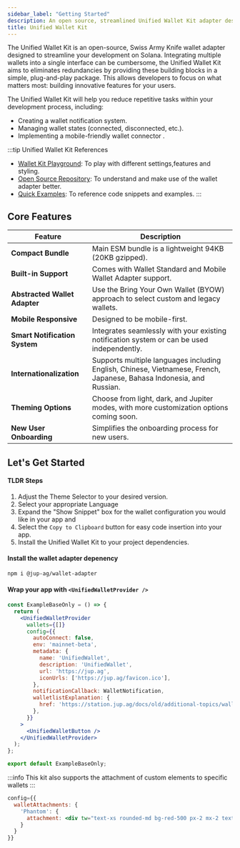 ```yaml
---
sidebar_label: "Getting Started"
description: An open source, streamlined Unified Wallet Kit adapter designed to simplify development on Solana.
title: Unified Wallet Kit
---
```


<head>
    <title>Unified Wallet Kit</title>
    <meta name="twitter:card" content="summary" />
</head>

The Unified Wallet Kit is an open-source, Swiss Army Knife wallet adapter designed to streamline your development on Solana. Integrating multiple wallets into a single interface can be cumbersome, the Unified Wallet Kit aims to eliminates redundancies by providing these building blocks in a simple, plug-and-play package. This allows developers to focus on what matters most: building innovative features for your users.

The Unified Wallet Kit will help you reduce repetitive tasks within your development process, including:
- Creating a wallet notification system.
- Managing wallet states (connected, disconnected, etc.).
- Implementing a mobile-friendly wallet connector .

:::tip Unified Wallet Kit References
- [Wallet Kit Playground](https://unified.jup.ag/): To play with different settings,features and styling.
- [Open Source Repository](https://github.com/TeamRaccoons/Unified-Wallet-Kit): To understand and make use of the wallet adapter better.
- [Quick Examples](https://github.com/TeamRaccoons/Unified-Wallet-Kit/tree/main/src/components/examples): To reference code snippets and examples.
:::

## Core Features

| Feature | Description |
|---|---|
| **Compact Bundle** | Main ESM bundle is a lightweight 94KB (20KB gzipped). |
| **Built-in Support** | Comes with Wallet Standard and Mobile Wallet Adapter support. |
| **Abstracted Wallet Adapter** | Use the Bring Your Own Wallet (BYOW) approach to select custom and legacy wallets. |
| **Mobile Responsive** | Designed to be mobile-first. |
| **Smart Notification System** | Integrates seamlessly with your existing notification system or can be used independently. |
| **Internationalization** | Supports multiple languages including English, Chinese, Vietnamese, French, Japanese, Bahasa Indonesia, and Russian. |
| **Theming Options** | Choose from light, dark, and Jupiter modes, with more customization options coming soon. |
| **New User Onboarding** | Simplifies the onboarding process for new users. |

## Let's Get Started

#### TLDR Steps
1. Adjust the Theme Selector to your desired version.
2. Select your appropriate Language
3. Expand the "Show Snippet" box for the wallet configuration you would like in your app and 
4. Select the `Copy to Clipboard` button for easy code insertion into your app.
1. Install the Unified Wallet Kit to your project dependencies.

#### Install the wallet adapter depenency

```bash
npm i @jup-ag/wallet-adapter
```

#### Wrap your app with `<UnifiedWalletProvider />`

```jsx
const ExampleBaseOnly = () => {
  return (
    <UnifiedWalletProvider
      wallets={[]}
      config={{
        autoConnect: false,
        env: 'mainnet-beta',
        metadata: {
          name: 'UnifiedWallet',
          description: 'UnifiedWallet',
          url: 'https://jup.ag',
          iconUrls: ['https://jup.ag/favicon.ico'],
        },
        notificationCallback: WalletNotification,
        walletlistExplanation: {
          href: 'https://station.jup.ag/docs/old/additional-topics/wallet-list',
        },
      }}
    >
      <UnifiedWalletButton />
    </UnifiedWalletProvider>
  );
};

export default ExampleBaseOnly;
```

:::info
This kit also supports the attachment of custom elements to specific wallets
:::

```jsx
config={{
  walletAttachments: { 
    'Phantom': {
      attachment: <div tw="text-xs rounded-md bg-red-500 px-2 mx-2 text-center">Auto Confirm</div>
    } 
  }
}}
```
